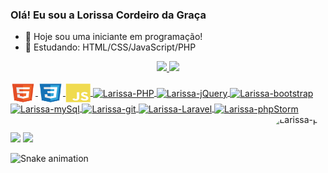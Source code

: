 ### Olá! Eu sou a Lorissa Cordeiro da Graça

- 🔭 Hoje sou uma iniciante em programação!
- 🌱 Estudando: HTML/CSS/JavaScript/PHP

<div align="center">
  <a href="https://www.linkedin.com/in/larissa-cordeiro-da-gra%C3%A7a-095b9818b/">
  <img height="180em" src="https://github-readme-stats.vercel.app/api?username=larissacordeiro&show_icons=true&theme=gruvbox&include_all_commits=true&count_private=true"/>
  <img height="180em" src="https://github-readme-stats.vercel.app/api/top-langs/?username=larissacordeiro&layout=compact&langs_count=7&theme=gruvbox"/>
</div>
  
<div style="display: inline_block"><br>
  <img align="center" alt="Larissa-HTML" height="30" width="40" src="https://raw.githubusercontent.com/devicons/devicon/master/icons/html5/html5-original.svg">
  <img align="center" alt="Larissa-CSS" height="30" width="40" src="https://raw.githubusercontent.com/devicons/devicon/master/icons/css3/css3-original.svg">
  <img align="center" alt="Larissa-Js" height="30" width="40" src="https://raw.githubusercontent.com/devicons/devicon/master/icons/javascript/javascript-plain.svg">
  <img align="center" alt="Larissa-PHP" height="30" width="40" src="https://cdn.jsdelivr.net/gh/devicons/devicon/icons/php/php-original.svg">
  <img align="center" alt="Larissa-jQuery" height="30" width="40" src="https://cdn.jsdelivr.net/gh/devicons/devicon/icons/jquery/jquery-original.svg">
  <img align="center" alt="Larissa-bootstrap" height="30" width="40" src="https://cdn.jsdelivr.net/gh/devicons/devicon/icons/bootstrap/bootstrap-original.svg">
  <img align="center" alt="Larissa-mySql" height="30" width="40" src="https://cdn.jsdelivr.net/gh/devicons/devicon/icons/mysql/mysql-original-wordmark.svg">
  <img align="center" alt="Larissa-git" height="30" width="40" src="https://cdn.jsdelivr.net/gh/devicons/devicon/icons/git/git-original.svg">
  <img align="center" alt="Larissa-Laravel" height="30" width="40" src="https://cdn.jsdelivr.net/gh/devicons/devicon/icons/laravel/laravel-plain.svg">
  <img align="center" alt="Larissa-phpStorm" height="30" width="40" src="https://cdn.jsdelivr.net/gh/devicons/devicon/icons/phpstorm/phpstorm-original.svg">
  <img align="right" alt="Larissa-pic" height="150" style="border-radius:50px;" src="https://media.discordapp.net/attachments/961812824290635836/970748734067605554/b9ea4ee3f2ab05c33719c2067f5a501f.png">
</div>
  
  ##
  
<div>
   <a href="https://www.linkedin.com/in/larissa-cordeiro-da-gra%C3%A7a-095b9818b/" target="_blank"><img src="https://img.shields.io/badge/-LinkedIn-%230077B5?style=for-the-badge&logo=linkedin&logoColor=white" target="_blank"></a> 
  <a href = "mailto:larissacordeirodagraca@gmail.com"><img src="https://img.shields.io/badge/Gmail-D14836?style=for-the-badge&logo=gmail&logoColor=white" target="_blank"></a>
</div>
  
  ![Snake animation](https://github.com/larissacordeiro/larissacordeiro/blob/output/github-contribution-grid-snake.svg)
